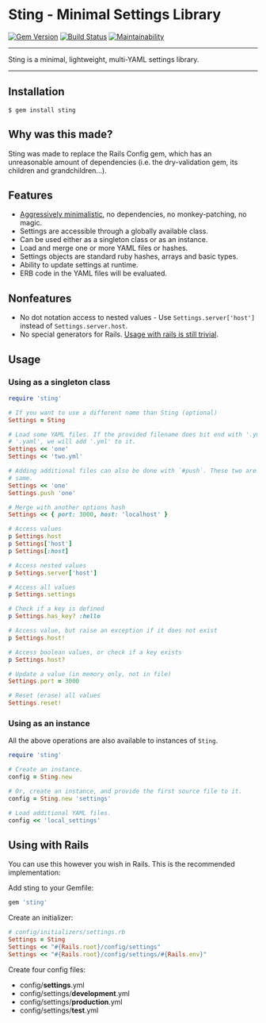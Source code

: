 Sting - Minimal Settings Library
==================================================

[![Gem Version](https://badge.fury.io/rb/sting.svg)](https://badge.fury.io/rb/sting)
[![Build Status](https://travis-ci.com/DannyBen/sting.svg?branch=master)](https://travis-ci.com/DannyBen/sting)
[![Maintainability](https://api.codeclimate.com/v1/badges/c8afe395a8f2cf290fec/maintainability)](https://codeclimate.com/github/DannyBen/sting/maintainability)

---

Sting is a minimal, lightweight, multi-YAML settings library.

---

Installation
--------------------------------------------------

```shell
$ gem install sting
```


Why was this made?
--------------------------------------------------

Sting was made to replace the Rails Config gem, which has an unreasonable 
amount of dependencies (i.e. the dry-validation gem, its children and 
grandchildren...).


Features
--------------------------------------------------

- [Aggressively minimalistic][1], no dependencies, no monkey-patching, no magic.
- Settings are accessible through a globally available class.
- Can be used either as a singleton class or as an instance.
- Load and merge one or more YAML files or hashes.
- Settings objects are standard ruby hashes, arrays and basic types.
- Ability to update settings at runtime.
- ERB code in the YAML files will be evaluated.


Nonfeatures
--------------------------------------------------

- No dot notation access to nested values - Use `Settings.server['host']` 
  instead of `Settings.server.host`.
- No special generators for Rails. 
  [Usage with rails is still trivial](#using-with-rails).


Usage
--------------------------------------------------

### Using as a singleton class

```ruby
require 'sting'

# If you want to use a different name than Sting (optional)
Settings = Sting

# Load some YAML files. If the provided filename does bit end with '.yml' or 
# '.yaml', we will add '.yml' to it.
Settings << 'one'
Settings << 'two.yml'

# Adding additional files can also be done with `#push`. These two are the 
# same.
Settings << 'one'
Settings.push 'one'

# Merge with another options hash
Settings << { port: 3000, host: 'localhost' }

# Access values
p Settings.host
p Settings['host']
p Settings[:host]

# Access nested values
p Settings.server['host']

# Access all values
p Settings.settings

# Check if a key is defined
p Settings.has_key? :hello

# Access value, but raise an exception if it does not exist
p Settings.host!

# Access boolean values, or check if a key exists
p Settings.host?

# Update a value (in memory only, not in file)
Settings.port = 3000

# Reset (erase) all values
Settings.reset!
```

### Using as an instance

All the above operations are also available to instances of `Sting`.

```ruby
require 'sting'

# Create an instance.
config = Sting.new

# Or, create an instance, and provide the first source file to it.
config = Sting.new 'settings'

# Load additional YAML files. 
config << 'local_settings'
```


Using with Rails
--------------------------------------------------

You can use this however you wish in Rails. This is the recommended 
implementation:

Add sting to your Gemfile:

```ruby
gem 'sting'
```

Create an initializer:

```ruby
# config/initializers/settings.rb
Settings = Sting
Settings << "#{Rails.root}/config/settings"
Settings << "#{Rails.root}/config/settings/#{Rails.env}"
```

Create four config files:

- config/**settings**.yml
- config/settings/**development**.yml
- config/settings/**production**.yml
- config/settings/**test**.yml


[1]: https://github.com/DannyBen/sting/blob/master/lib/sting/sting_operations.rb
